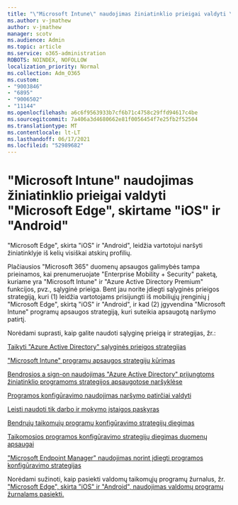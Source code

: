 ```yaml
---
title: "\"Microsoft Intune\" naudojimas žiniatinklio prieigai valdyti \"Microsoft Edge\", skirtame \"iOS\" ir \"Android\""
ms.author: v-jmathew
author: v-jmathew
manager: scotv
ms.audience: Admin
ms.topic: article
ms.service: o365-administration
ROBOTS: NOINDEX, NOFOLLOW
localization_priority: Normal
ms.collection: Adm_O365
ms.custom:
- "9003846"
- "6895"
- "9006502"
- "11144"
ms.openlocfilehash: a6c6f9563933b7cf6b71c4758c29ffd94617c4be
ms.sourcegitcommit: 7a406a3d4680662e81f0056454f7e25fb2f52504
ms.translationtype: MT
ms.contentlocale: lt-LT
ms.lasthandoff: 06/17/2021
ms.locfileid: "52989682"
---
```

# <a name="use-microsoft-intune-to-manage-web-access-in-microsoft-edge-for-ios-and-android"></a>"Microsoft Intune" naudojimas žiniatinklio prieigai valdyti "Microsoft Edge", skirtame "iOS" ir "Android"

"Microsoft Edge", skirta "iOS" ir "Android", leidžia vartotojui naršyti žiniatinklyje iš kelių visiškai atskirų profilių.

Plačiausios "Microsoft 365" duomenų apsaugos galimybės tampa prieinamos, kai prenumeruojate "Enterprise Mobility + Security" paketą, kuriame yra "Microsoft Intune" ir "Azure Active Directory Premium" funkcijos, pvz., sąlyginė prieiga. Bent jau norite įdiegti sąlyginės prieigos strategiją, kuri (1) leidžia vartotojams prisijungti iš mobiliųjų įrenginių į "Microsoft Edge", skirtą "iOS" ir "Android", ir kad (2) įgyvendina "Microsoft Intune" programų apsaugos strategiją, kuri suteikia apsaugotą naršymo patirtį.

Norėdami suprasti, kaip galite naudoti sąlyginę prieigą ir strategijas, žr.:

[Taikyti "Azure Active Directory" sąlyginės prieigos strategijas](https://go.microsoft.com/fwlink/?linkid=2132481)

["Microsoft Intune" programų apsaugos strategijų kūrimas](https://go.microsoft.com/fwlink/?linkid=2132651)

[Bendrosios a sign-on naudojimas "Azure Active Directory" prijungtoms žiniatinklio programoms strategijos apsaugotose naršyklėse](https://go.microsoft.com/fwlink/?linkid=2132482)

[Programos konfigūravimo naudojimas naršymo patirčiai valdyti](https://go.microsoft.com/fwlink/?linkid=2132483)

[Leisti naudoti tik darbo ir mokymo įstaigos paskyras](https://go.microsoft.com/fwlink/?linkid=2132652)

[Bendrųjų taikomųjų programų konfigūravimo strategijų diegimas](https://go.microsoft.com/fwlink/?linkid=2132653)

[Taikomosios programos konfigūravimo strategijų diegimas duomenų apsaugai](https://go.microsoft.com/fwlink/?linkid=2132654)

["Microsoft Endpoint Manager" naudojimas norint įdiegti programos konfigūravimo strategijas](https://go.microsoft.com/fwlink/?linkid=2132707)

Norėdami sužinoti, kaip pasiekti valdomų taikomųjų programų žurnalus, žr. ["Microsoft Edge", skirta "iOS" ir "Android", naudojimas valdomų programų žurnalams pasiekti.](https://go.microsoft.com/fwlink/?linkid=2132578)
